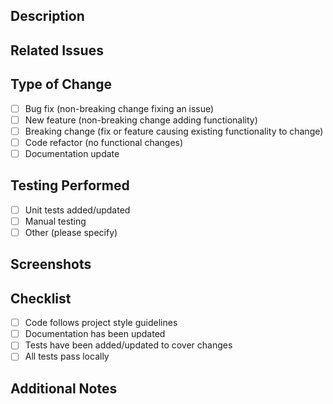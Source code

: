 ## Description
<!-- Provide a brief description of the changes in this PR -->

## Related Issues
<!-- List any issues this PR addresses using the format: Fixes #123, Resolves #456 -->

## Type of Change
<!-- Mark the relevant option with an "x" -->
- [ ] Bug fix (non-breaking change fixing an issue)
- [ ] New feature (non-breaking change adding functionality)
- [ ] Breaking change (fix or feature causing existing functionality to change)
- [ ] Code refactor (no functional changes)
- [ ] Documentation update

## Testing Performed
<!-- Describe the testing you've done -->
- [ ] Unit tests added/updated
- [ ] Manual testing
- [ ] Other (please specify)

## Screenshots
<!-- If applicable, add screenshots to help explain your changes -->

## Checklist
<!-- Mark items with an "x" -->
- [ ] Code follows project style guidelines
- [ ] Documentation has been updated
- [ ] Tests have been added/updated to cover changes
- [ ] All tests pass locally

## Additional Notes
<!-- Add any other context about the PR here -->
